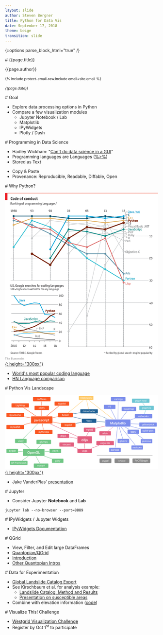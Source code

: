 ```yaml
---
layout: slide
author: Steven Bergner
title: Python for Data Vis
date: September 17, 2018
theme: beige
transition: slide
---
```

{::options parse_block_html="true" /}

<section>
# {{page.title}}

{{page.author}}

<small>{% include protect-email-raw.include email=site.email %}</small>

<small>*{{page.date}}*</small>

</section>

<section>
# Goal

* Explore data processing options in Python
* Compare a few visualization modules
  - Jupyter Notebook / Lab
  - Matplotlib
  - IPyWidgets
  - Plotly / Dash
</section>

<section>
# Programming in Data Science

* Hadley Wickham: "[Can't do data science in a GUI](https://speakerdeck.com/hadley/you-cant-do-data-science-in-a-gui)"
* Programming languages are Languages ([%>%](https://stackoverflow.com/a/24536653/5666312))
* Stored as Text
 - Copy & Paste
 - Provenance: Reproducible, Readable, Diffable, Open
</section>

<section>
# Why Python?

[![](img/20180728_WOC883_langcomp.png){: height="300px"}](img/20180728_WOC883_langcomp.png)

* [World's most popular coding language](https://www.economist.com/graphic-detail/2018/07/26/python-is-becoming-the-worlds-most-popular-coding-language)
* [HN Language comparison](https://www.hntrends.com/2018/jun-no-signs-of-slowing-for-react.html)
</section>

<section>
# Python Vis Landscape

[![](img/landscape-colors.png){: height="300px"}](img/landscape-colors.png)

* Jake VanderPlas' [presentation](https://www.youtube.com/watch?v=FytuB8nFHPQ)
</section>

<section>
# Jupyter

* Consider Jupyter **Notebook** and **Lab**
```
jupyter lab --no-browser --port=8889
```
</section>

<section>
# IPyWidgets / Jupyter Widgets

* [IPyWidgets Documentation](https://ipywidgets.readthedocs.io)
</section>

<section>
# QGrid

* View, Filter, and Edit large DataFrames
* [Quantopian/QGrid](https://github.com/quantopian/qgrid)
* [Introduction](https://www.youtube.com/watch?v=AsJJpgwIX0)
* [Other Quantopian Intros](https://www.quantopian.com/lectures)
</section>

<section>
# Data for Experimentation

* [Global Landslide Catalog Export](https://data.nasa.gov/Earth-Science/Global-Landslide-Catalog-Export/dd9e-wu2v)
* See Kirschbaum et al. for analysis example:
  - [Landslide Catalog: Method and Results](https://link.springer.com/article/10.1007/s11069-009-9401-4)
  - [Presentation on susceptible areas](https://science.gsfc.nasa.gov/610/applied-sciences/disasters_wg_materials/216Dec20Kirschbaumlandslides.pdf)
* Combine with elevation information ([code](code))
</section>

<section>
# Visualize This! Challenge

* [Westgrid Visualization Challenge](https://westgrid.github.io/visualizeThis/journal/welcome-to-challenge.html)
* Register by Oct 1<sup>st</sup> to participate
</section>

<style>
.reveal h1 { font-size: 2.5em; }
</style>
